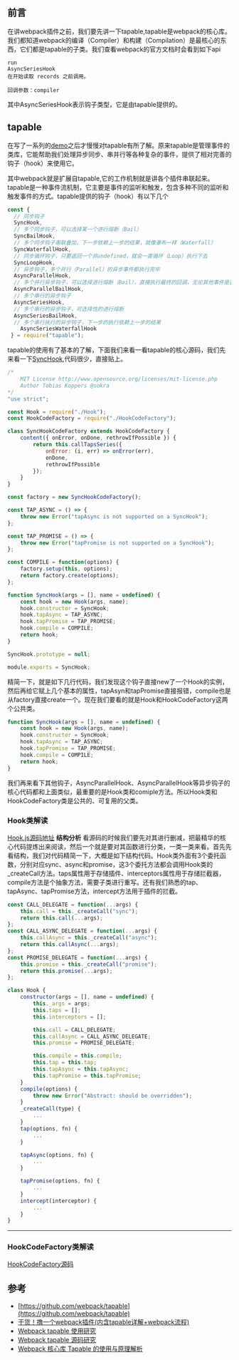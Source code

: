 ## 前言
在讲webpack插件之前，我们要先讲一下tapable,tapable是webpack的核心库。我们都知道webpack的编译（Compiler）和构建（Compilation）是最核心的东西，它们都是tapable的子类。我们查看webpack的官方文档时会看到如下api
```
run
AsyncSeriesHook
在开始读取 records 之前调用。

回调参数：compiler
```
其中AsyncSeriesHook表示钩子类型，它是由tapable提供的。

## tapable
在写了一系列的[demo](https://github.com/XingGuoZM/blog/tree/master/%E5%89%8D%E7%AB%AF%E5%B7%A5%E7%A8%8B%E5%8C%96/webpack-demo-tapable)之后才慢慢对tapable有所了解。原来tapable是管理事件的类库，它能帮助我们处理异步同步、串并行等各种复杂的事件，提供了相对完善的钩子（hook）来使用它。

其中webpack就是扩展自tapable,它的工作机制就是讲各个插件串联起来。tapable是一种事件流机制，它主要是事件的监听和触发，包含多种不同的监听和触发事件的方式。tapable提供的钩子（hook）有以下几个
```js
const {
  // 同步钩子
  SyncHook,
  // 多个同步钩子，可以选择某一个进行熔断（Bail）
  SyncBailHook,
  // 多个同步钩子串联叠加，下一步依赖上一步的结果，就像瀑布一样（Waterfall）
  SyncWaterfallHook,
  // 同步循环钩子，只要返回一个非undefined，就会一直循环（Loop）执行下去
  SyncLoopHook,
  // 异步钩子，多个并行（Parallel）的异步事件都执行完毕
  AsyncParallelHook,
  // 多个并行异步钩子，可以选择进行熔断（Bail），直接执行最终的回调，无论其他事件是否执行完成
  AsyncParallelBailHook,
  // 多个串行的异步钩子
  AsyncSeriesHook,
  // 多个串行的异步钩子，可选择性的进行熔断
  AsyncSeriesBailHook,
  // 多个串行执行的异步钩子，下一步的执行依赖上一步的结果
	AsyncSeriesWaterfallHook
 } = require("tapable");
```
tapable的使用有了基本的了解，下面我们来看一看tapable的核心源码，我们先来看一下[SyncHook](https://github.com/webpack/tapable/blob/master/lib/SyncHook.js),代码很少，直接贴上。
```js
/*
	MIT License http://www.opensource.org/licenses/mit-license.php
	Author Tobias Koppers @sokra
*/
"use strict";

const Hook = require("./Hook");
const HookCodeFactory = require("./HookCodeFactory");

class SyncHookCodeFactory extends HookCodeFactory {
	content({ onError, onDone, rethrowIfPossible }) {
		return this.callTapsSeries({
			onError: (i, err) => onError(err),
			onDone,
			rethrowIfPossible
		});
	}
}

const factory = new SyncHookCodeFactory();

const TAP_ASYNC = () => {
	throw new Error("tapAsync is not supported on a SyncHook");
};

const TAP_PROMISE = () => {
	throw new Error("tapPromise is not supported on a SyncHook");
};

const COMPILE = function(options) {
	factory.setup(this, options);
	return factory.create(options);
};

function SyncHook(args = [], name = undefined) {
	const hook = new Hook(args, name);
	hook.constructor = SyncHook;
	hook.tapAsync = TAP_ASYNC;
	hook.tapPromise = TAP_PROMISE;
	hook.compile = COMPILE;
	return hook;
}

SyncHook.prototype = null;

module.exports = SyncHook;
```
精简一下，就是如下几行代码，我们发现这个钩子直接new了一个Hook的实例，然后再给它赋上几个基本的属性，tapAsyn和tapPromise直接报错，compile也是从factory直接create一个。现在我们要看的就是Hook和HookCodeFactory这两个公共类。
```js
function SyncHook(args = [], name = undefined) {
	const hook = new Hook(args, name);
	hook.constructor = SyncHook;
	hook.tapAsync = TAP_ASYNC;
	hook.tapPromise = TAP_PROMISE;
	hook.compile = COMPILE;
	return hook;
}
```
我们再来看下其他钩子，AsyncParallelHook、AsyncParallelHook等异步钩子的核心代码都和上面类似，最重要的是Hook类和comiple方法。所以Hook类和HookCodeFactory类是公共的、可复用的父类。

### Hook类解读
[Hook.js源码地址](https://github.com/webpack/tapable/blob/master/lib/Hook.js)
**结构分析**
看源码的时候我们要先对其进行删减，把最精华的核心代码提炼出来阅读，然后一个就是要对其函数进行分类，一类一类来看。首先先看结构，我们对代码精简一下，大概是如下结构代码。Hook类外面有3个委托函数，分别对应sync、async和promise，这3个委托方法都会调用Hook类的_createCall方法。taps属性用于存储插件、interceptors属性用于存储拦截器，compile方法是个抽象方法，需要子类进行重写。还有我们熟悉的tap、tapAsync、tapPromise方法，intercept方法用于插件的拦截。
```js
const CALL_DELEGATE = function(...args) {
	this.call = this._createCall("sync");
	return this.call(...args);
};
const CALL_ASYNC_DELEGATE = function(...args) {
	this.callAsync = this._createCall("async");
	return this.callAsync(...args);
};
const PROMISE_DELEGATE = function(...args) {
	this.promise = this._createCall("promise");
	return this.promise(...args);
};

class Hook {
	constructor(args = [], name = undefined) {
		this._args = args;
		this.taps = [];
		this.interceptors = [];

		this.call = CALL_DELEGATE;
		this.callAsync = CALL_ASYNC_DELEGATE;
		this.promise = PROMISE_DELEGATE;

		this.compile = this.compile;
		this.tap = this.tap;
		this.tapAsync = this.tapAsync;
		this.tapPromise = this.tapPromise;
	}
	compile(options) {
		throw new Error("Abstract: should be overridden");
	}
	_createCall(type) {
		...
	}
	tap(options, fn) {
		...
	}

	tapAsync(options, fn) {
		...
	}

	tapPromise(options, fn) {
		...
	}
	intercept(interceptor) {
		...
	}
}
```
****


### HookCodeFactory类解读
[HookCodeFactory源码](https://github.com/webpack/tapable/blob/master/lib/HookCodeFactory.js)


## 参考
- [https://github.com/webpack/tapable](https://github.com/webpack/tapable)
- [干货！撸一个webpack插件(内含tapable详解+webpack流程)](https://juejin.cn/post/6844903713312604173)
- [Webpack tapable 使用研究](https://juejin.cn/post/6844903895584473096)
- [Webpack tapable 源码研究](https://juejin.cn/post/6844903898088472589)
- [Webpack 核心库 Tapable 的使用与原理解析](https://zhuanlan.zhihu.com/p/100974318)
